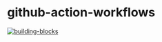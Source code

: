 # github-action-workflows  
[![building-blocks](https://github.com/sateesh5/github-action-workflows/actions/workflows/01-building-blocks.yml/badge.svg?branch=main)](https://github.com/sateesh5/github-action-workflows/actions/workflows/01-building-blocks.yml)
